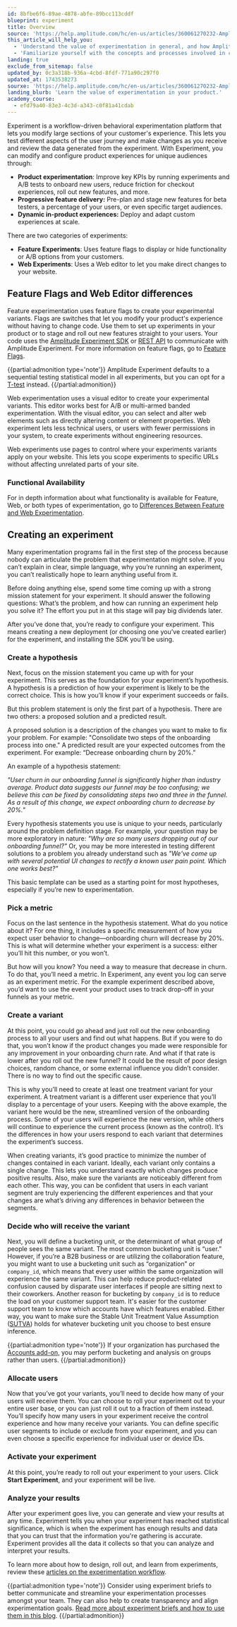 ```yaml
---
id: 8bfbe6f6-89ae-4878-abfe-89bcc113cddf
blueprint: experiment
title: Overview
source: 'https://help.amplitude.com/hc/en-us/articles/360061270232-Amplitude-Experiment-overview-Optimize-your-product-experience-through-A-B-testing'
this_article_will_help_you:
  - 'Understand the value of experimentation in general, and how Amplitude Experiment can help your company make better decisions and build better products'
  - 'Familiarize yourself with the concepts and processes involved in creating an experiment or feature flag in Amplitude Experiment'
landing: true
exclude_from_sitemap: false
updated_by: 0c3a318b-936a-4cbd-8fdf-771a90c297f0
updated_at: 1743538273
sourxe: 'https://help.amplitude.com/hc/en-us/articles/360061270232-Amplitude-Experiment-overview-Optimize-your-product-experience-through-A-B-testing'
landing_blurb: 'Learn the value of experimentation in your product.'
academy_course:
  - efd79a40-83e3-4c3d-a343-c0f81a41cdab
---
```

Experiment is a workflow-driven behavioral experimentation platform that lets you modify large sections of your customer's experience. This lets you test different aspects of the user journey and make changes as you receive and review the data generated from the experiment. 
With Experiment, you can modify and configure product experiences for unique audiences through:

* **Product experimentation**: Improve key KPIs by running experiments and A/B tests to onboard new users, reduce friction for checkout experiences, roll out new features, and more.
* **Progressive feature delivery:** Pre-plan and stage new features for beta testers, a percentage of your users, or even specific target audiences.
* **Dynamic in-product experiences:** Deploy and adapt custom experiences at scale.

There are two categories of experiments:
* **Feature Experiments**: Uses feature flags to display or hide functionality or A/B options from your customers.
* **Web Experiments**: Uses a Web editor to let you make direct changes to your website.

## Feature Flags and Web Editor differences

Feature experimentation uses feature flags to create your experimental variants. Flags are switches that let you modify your product's experience without having to change code. Use them to set up experiments in your product or to stage and roll out new features straight to your users. Your code uses the [Amplitude Experiment SDK](/docs/sdks/experiment-sdks) or [REST API](/docs/apis/experiment) to communicate with Amplitude Experiment. For more information on feature flags, go to [Feature Flags](docs/feature-experiment/workflow/feature-flag-rollouts).

{{partial:admonition type='note'}}
Amplitude Experiment defaults to a sequential testing statistical model in all experiments, but you can opt for a [T-test](/docs/feature-experiment/experiment-theory/analyze-with-t-test) instead.
{{/partial:admonition}}

Web experimentation uses a visual editor to create your experimental variants. This editor works best for A/B or multi-armed banded experimentation. With the visual editor, you can select and alter web elements such as directly altering content or element properties. Web experiment lets less technical users, or users with fewer permissions in your system, to create experiments without engineering resources. 

Web experiments use pages to control where your experiments variants apply on your website. This lets you scope experiments to specific URLs without affecting unrelated parts of your site.

### Functional Availability

For in depth information about what functionality is available for Feature, Web, or both types of experimentation, go to [Differences Between Feature and Web Experimentation](/docs/feature-experiment/feature-and-web-experiment-functional-comparison).

## Creating an experiment

Many experimentation programs fail in the first step of the process because nobody can articulate the problem that experimentation might solve. If you can’t explain in clear, simple language, why you’re running an experiment, you can’t realistically hope to learn anything useful from it. 

Before doing anything else, spend some time coming up with a strong mission statement for your experiment. It should answer the following questions: What’s the problem, and how can running an experiment help you solve it? The effort you put in at this stage will pay big dividends later.

After you’ve done that, you’re ready to configure your experiment. This means creating a new deployment (or choosing one you’ve created earlier) for the experiment, and installing the SDK you’ll be using.

### Create a hypothesis

Next, focus on the mission statement you came up with for your experiment. This serves as the foundation for your experiment’s hypothesis. A hypothesis is a prediction of how your experiment is likely to be the correct choice. This is how you’ll know if your experiment succeeds or fails.

But this problem statement is only the first part of a hypothesis. There are two others: a proposed solution and a predicted result. 

A proposed solution is a description of the changes you want to make to fix your problem. For example: "Consolidate two steps of the onboarding process into one." A predicted result are your expected outcomes from the experiment. For example: “Decrease onboarding churn by 20%.”

An example of a hypothesis statement:

*"User churn in our onboarding funnel is significantly higher than industry average. Product data suggests our funnel may be too confusing; we believe this can be fixed by consolidating steps two and three in the funnel. As a result of this change, we expect onboarding churn to decrease by 20%."*

Every hypothesis statements you use is unique to your needs, particularly around the problem definition stage. For example, your question may be more exploratory in nature: *"Why are so many users dropping out of our onboarding funnel?"* Or, you may be more interested in testing different solutions to a problem you already understand such as *"We've come up with several potential UI changes to rectify a known user pain point. Which one works best?"* 

This basic template can be used as a starting point for most hypotheses, especially if you’re new to experimentation.

### Pick a metric

Focus on the last sentence in the hypothesis statement. What do you notice about it? For one thing, it includes a specific measurement of how you expect user behavior to change—onboarding churn will decrease by 20%. This is what will determine whether your experiment is a success: either you’ll hit this number, or you won’t.

But how will you know? You need a way to measure that decrease in churn. To do that, you’ll need a metric. In Experiment, any event you log can serve as an experiment metric. For the example experiment described above, you’d want to use the event your product uses to track drop-off in your funnels as your metric. 

### Create a variant

At this point, you could go ahead and just roll out the new onboarding process to all your users and find out what happens. But if you were to do that, you won’t know if the product changes you made were responsible for any improvement in your onboarding churn rate. And what if that rate is lower after you roll out the new funnel? It could be the result of poor design choices, random chance, or some external influence you didn’t consider. There is no way to find out the specific cause. 

This is why you’ll need to create at least one treatment variant for your experiment. A treatment variant is a different user experience that you’ll display to a percentage of your users. Keeping with the above example, the variant here would be the new, streamlined version of the onboarding process. Some of your users will experience the new version, while others will continue to experience the current process (known as the control). It’s the differences in how your users respond to each variant that determines the experiment’s success.

When creating variants, it’s good practice to minimize the number of changes contained in each variant. Ideally, each variant only contains a single change. This lets you understand exactly which changes produce positive results. Also, make sure the variants are noticeably different from each other. This way, you can be confident that users in each variant segment are truly experiencing the different experiences and that your changes are what’s driving any differences in behavior between the segments.

### Decide who will receive the variant

Next, you will define a bucketing unit, or the determinant of what group of people sees the same variant. The most common bucketing unit is “user.” However, if you’re a B2B business or are utilizing the collaboration feature, you might want to use a bucketing unit such as “organization” or `company_id`, which means that every user within the same organization will experience the same variant. This can help reduce product-related confusion caused by disparate user interfaces if people are sitting next to their coworkers. Another reason for bucketing by `company_id` is to reduce the load on your customer support team. It's easier for the customer support team to know which accounts have which features enabled. Either way, you want to make sure the Stable Unit Treatment Value Assumption ([SUTVA](https://blogs.iq.harvard.edu/violations_of_s#:~:text=Methods%20for%20causal%20inference%2C%20in,treatments%20of%20others%20around%20him)) holds for whatever bucketing unit you choose to best ensure inference. 

{{partial:admonition type='note'}}
 If your organization has purchased the [Accounts add-on,](/docs/analytics/account-level-reporting) you may perform bucketing and analysis on groups rather than users.
{{/partial:admonition}}

### Allocate users

Now that you’ve got your variants, you’ll need to decide how many of your users will receive them. You can choose to roll your experiment out to your entire user base, or you can just roll it out to a fraction of them instead. You’ll specify how many users in your experiment receive the control experience and how many receive your variants. You can define specific user segments to include or exclude from your experiment, and you can even choose a specific experience for individual user or device IDs.

### Activate your experiment

At this point, you’re ready to roll out your experiment to your users. Click **Start Experiment**, and your experiment will be live.

### Analyze your results

After your experiment goes live, you can generate and view your results at any time. Experiment tells you when your experiment has reached statistical significance, which is when the experiment has enough results and data that you can trust that the information you're gathering is accurate. Experiment provides all the data it collects so that you can analyze and interpret your results.

To learn more about how to design, roll out, and learn from experiments, review these [articles on the experimentation workflow](/docs/feature-experiment/workflow/create).

{{partial:admonition type='note'}}
 Consider using experiment briefs to better communicate and streamline your experimentation processes amongst your team. They can also help to create transparency and align experimentation goals. [Read more about experiment briefs and how to use them in this blog](https://amplitude.com/blog/experiment-brief).
{{/partial:admonition}}
